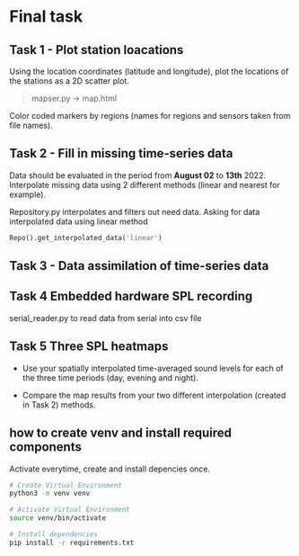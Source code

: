 # Final task

## Task 1 - Plot station loacations

Using the location coordinates (latitude and longitude), plot the locations of the stations as a 2D scatter plot.

> mapser.py -> map.html

Color coded markers by regions (names for regions and sensors taken from file names).

## Task 2 - Fill in missing time-series data

Data should be evaluated in the period from **August 02** to **13th** 2022.
Interpolate missing data using 2 different methods (linear and nearest for example).

Repository.py interpolates and filters out need data.
Asking for data interpolated data using linear method

```python
Repo().get_interpolated_data('linear') 
```

## Task 3 - Data assimilation of time-series data


## Task 4 Embedded hardware SPL recording

serial_reader.py to read data from serial into csv file

## Task 5 Three SPL heatmaps

- Use your spatially interpolated time-averaged sound levels for each of the three time periods (day, evening and night).

- Compare the map results from your two different interpolation (created in Task 2) methods.

## how to create venv and install required components

Activate everytime, create and install depencies once.

```bash
# Create Virtual Environment
python3 -m venv venv

# Activate Virtual Environment
source venv/bin/activate

# Install dependencies
pip install -r requirements.txt
```

